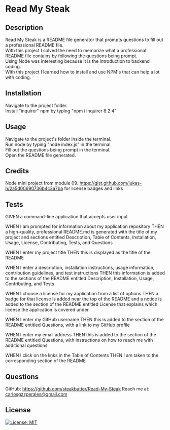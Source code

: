 # Read My Steak

## Description
Read My Steak is a README file generator that prompts questions to fill out a professional README file. <br>
With this project I solved the need to memorize what a professional README file contains by following the questions being prompt. <br>
Using Node was interesting because it is the introduction to backend coding. <br>
With this project I learned how to install and use NPM's that can help a lot with coding.
## Installation
Navigate to the project folder. <br>
Install "inquirer" npm by typing "npm i inquirer 8.2.4"

## Usage
Navigate to the project's folder inside the terminal. <br>
Run node by typing "node index.js" in the terminal. <br>
Fill out the questions being prompt in the terminal. <br>
Open the README file generated.

## Credits
Node mini project from module 09. 
https://gist.github.com/lukas-h/2a5d00690736b4c3a7ba  for license badges and links

## Tests
GIVEN a command-line application that accepts user input

WHEN I am prompted for information about my application repository
THEN a high-quality, professional README.md is generated with the title of my project and sections entitled Description, Table of Contents, Installation, Usage, License, Contributing, Tests, and Questions

WHEN I enter my project title
THEN this is displayed as the title of the README

WHEN I enter a description, installation instructions, usage information, contribution guidelines, and test instructions
THEN this information is added to the sections of the README entitled Description, Installation, Usage, Contributing, and Tests


WHEN I choose a license for my application from a list of options
THEN a badge for that license is added near the top of the README and a notice is added to the section of the README entitled License that explains which license the application is covered under

WHEN I enter my GitHub username
THEN this is added to the section of the README entitled Questions, with a link to my GitHub profile

WHEN I enter my email address
THEN this is added to the section of the README entitled Questions, with instructions on how to reach me with additional questions

WHEN I click on the links in the Table of Contents
THEN I am taken to the corresponding section of the README

## Questions
GitHub: https://github.com/steakbutter/Read-My-Steak
Reach me at: carlosgzzperales@gmail.com

## License
[![License: MIT](https://img.shields.io/badge/License-MIT-yellow.svg)](https://opensource.org/licenses/MIT)


